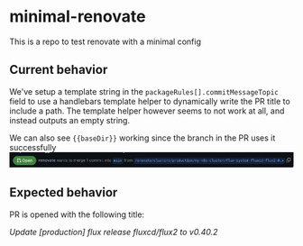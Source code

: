 # minimal-renovate

This is a repo to test renovate with a minimal config

## Current behavior

We've setup a template string in the `packageRules[].commitMessageTopic` field to use a handlebars template helper to dynamically write the PR title to include a path. The template helper however seems to not work at all, and instead outputs an empty string.

We can also see `{{baseDir}}` working since the branch in the PR uses it successfully
<img src="SCR-20230302-id0.png">

## Expected behavior

PR is opened with the following title:

_Update [production] flux release fluxcd/flux2 to v0.40.2_
